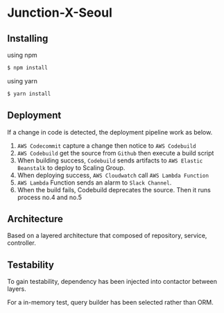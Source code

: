 # Junction-X-Seoul
## **Installing**

using npm

```bash
$ npm install
```

using yarn

```bash
$ yarn install
```

## **Deployment**

If a change in code is detected, the deployment pipeline work as below.

1. `AWS Codecommit` capture a change then notice to `AWS Codebuild`
2. `AWS Codebuild` get the source from `Github` then execute a build script
3. When building success, `Codebuild` sends artifacts to `AWS Elastic Beanstalk` to deploy to Scaling Group.
4. When deploying success, `AWS Cloudwatch` call `AWS Lambda Function`
5. `AWS Lambda` Function sends an alarm to `Slack Channel`.
6. When the build fails, Codebuild deprecates the source. Then it runs process no.4 and no.5

## Architecture

Based on a layered architecture that composed of repository, service, controller.

## Testability

To gain testability, dependency has been injected into contactor between layers.

For a in-memory test, query builder has been selected rather than ORM.
